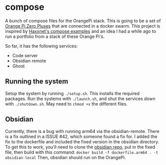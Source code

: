 # compose
A bunch of compose files for the OrangePi stack. This is going to be a set of 
[Orange Pi Zero Pluses](https://linux-sunxi.org/Xunlong_Orange_Pi_Zero_Plus) that are 
connected in a docker swarm. This project is inspired by 
[Haxxnet's compose examples](https://github.com/Haxxnet/Compose-Examples) and an idea
I had a while ago to run a portfolio from a stack of these Orange Pi's.

So far, it has the following services:
 - Code server
 - Obsidian remote
 - Ghost

## Running the system
Setup the system by running `./setup.sh`. This installs the required packages.
Run the systems with `./launch.sh`, and shut the services down with `./shutdown.sh`.
May need to `chmod +x` the different files.

## Obsidian
Currently, there is a bug with running arm64 via the obsidian-remote. There is a fix
outlined in a ISSUE #42, which someone found a fix for. I added the fix to the dockerfile
and included the fixed version in the obsidian directory. To get this to work, you'll
need to clone the [obsidian repo](https://github.com/sytone/obsidian-remote), put in
the fixed file, then build with this command: `docker build -f dockerfile.arm64 . -t obsidian-local`
Then, obsidian should run on the OrangePi.

